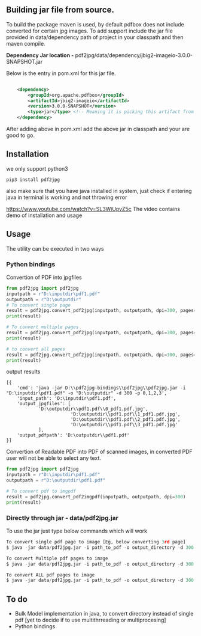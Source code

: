 
## Building jar file from source.

To build the package maven is used, by default pdfbox does not include converted for certain jpg images.
To add support include the jar file provided in data/dependency path of project in your classpath and then maven compile.

**Dependency Jar location -** pdf2jpg/data/dependency/jbig2-imageio-3.0.0-SNAPSHOT.jar

Below is the entry in pom.xml for this jar file.

```xml

	<dependency> 
	    <groupId>org.apache.pdfbox</groupId>
	    <artifactId>jbig2-imageio</artifactId>
	    <version>3.0.0-SNAPSHOT</version>
	    <type>jar</type> <!-- Meaning it is picking this artifact from a jar file, add this jar to classpath-->
	</dependency>
```

After adding above in pom.xml add the above jar in classpath and your are good to go.

## Installation

we only support python3

`pip3 install pdf2jpg`

also make sure that you have java installed in system, just check if entering java in terminal is working and not throwing error

https://www.youtube.com/watch?v=SL3WiUpvZ5c  The video contains demo of installation and usage

## Usage 
The utility can be executed in two ways

### Python bindings

Convertion of PDF into jpgfiles
```python
from pdf2jpg import pdf2jpg
inputpath = r"D:\inputdir\pdf1.pdf"
outputpath = r"D:\outputdir"
# To convert single page
result = pdf2jpg.convert_pdf2jpg(inputpath, outputpath, dpi=300, pages="1")
print(result)

# To convert multiple pages
result = pdf2jpg.convert_pdf2jpg(inputpath, outputpath, dpi=300, pages="1,0,3")
print(result)

# to convert all pages
result = pdf2jpg.convert_pdf2jpg(inputpath, outputpath, dpi=300, pages="ALL")
print(result)
```

output results
```
[{   
    'cmd': 'java -jar D:\\pdf2jpg-bindings\\pdf2jpg\\pdf2jpg.jar -i "D:\inputdir\pdf1.pdf" -o "D:\outputdir" -d 300 -p 0,1,2,3',
    'input_path': 'D:\inputdir\pdf1.pdf',
    'output_jpgfiles': [   
			'D:\outputdir\\pdf1.pdf\\0_pdf1.pdf.jpg',
                        'D:\outputdir\\pdf1.pdf\\1_pdf1.pdf.jpg',
                        'D:\outputdir\\pdf1.pdf\\2_pdf1.pdf.jpg',
                        'D:\outputdir\\pdf1.pdf\\3_pdf1.pdf.jpg'
			],
    'output_pdfpath': 'D:\outputdir\\pdf1.pdf'
}]
```

Convertion of Readable PDF into PDF of scanned images, in converted PDF user will not be able to select any text.
```python
from pdf2jpg import pdf2jpg
inputpath = r"D:\inputdir\pdf1.pdf"
outputpath = r"D:\outputdir\pdf1.pdf"

# To convert pdf to imgpdf
result = pdf2jpg.convert_pdf2imgpdf(inputpath, outputpath, dpi=300)
print(result)
```

### Directly through jar - data/pdf2jpg.jar
To use the jar just type below commands which will work

```Python
To convert single pdf page to image [Eg, below converting 3rd page]
$ java -jar data/pdf2jpg.jar -i path_to_pdf -o output_directory -d 300 -p 2

To convert Multiple pdf pages to image 
$ java -jar data/pdf2jpg.jar -i path_to_pdf -o output_directory -d 300 -p 0,1,2,3

To convert ALL pdf pages to image
$ java -jar data/pdf2jpg.jar -i path_to_pdf -o output_directory -d 300 -p ALL
```

## To do
* Bulk Model implementation in java, to convert directory instead of single pdf [yet to decide if to use multithrreading or multiprocesing]
* Python bindings
